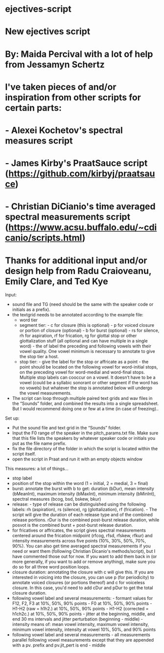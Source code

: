 # ejectives-script

# New ejectives script
#
# By: Maida Percival with a lot of help from Jessamyn Schertz
# I've taken pieces of and/or inspiration from other scripts for certain parts: 
#		- Alexei Kochetov's spectral measures script
#		- James Kirby's PraatSauce script (https://github.com/kirbyj/praatsauce)
#		- Christian DiCianio's time averaged spectral measurements script (https://www.acsu.buffalo.edu/~cdicanio/scripts.html)
# Thanks for additional input and/or design help from Radu Craioveanu, Emily Clare, and Ted Kye


Input: 
- sound file and TG (need should be the same with the speaker code or initials as a prefix). 
- the textgrid needs to be annotated according to the example file:
	- word tier
	- segment tier: 
			- c for closure (this is optional)
			- p for voiced closure or portion of closure (optional)
			- b for burst (optional)
			- rs for silence, rh for aspiration, rf for frication, rg for glottal stop or other glottalization stuff (all optional and can have multiple in a single word)
			- the of label the preceding and following vowels with their vowel quality. One vowel minimum is necessary to annotate to give the stop tier a host.
	- stop tier:
			- give the label for the stop or affricate as a point
			- the point should be located on the following vowel for word-initial stops, on the preceding vowel for word-medial and word-final stops. Multiple stop labels can cooccur on a vowel. It doesn’t have to be a vowel (could be a syllabic sonorant or other segment if the word has no vowels) but whatever the stop is annotated below will undergo the vowel measurements.
- The script can loop through multiple paired text grids and wav files in the “Sounds” folder, and combined the results into a single spreadsheet. But I would recommend doing one or few at a time (in case of freezing)..

Set up:
- Put the sound file and text grid in the “Sounds” folder.
- Input the F0 range of the speaker in the pitch_params.txt file. Make sure that this file lists the speakers by whatever speaker code or initials you put as the file name prefix.
- fix the file directory of the folder in which the script is located within the script itself.
- open the script in Praat and run it with an empty objects window


This measures: a lot of things... 
 - stop label
 - position of the stop within the word (1 = initial, 2 = medial, 3 = final)
 - burst: annotate the burst with b to get: duration (bDur), mean intensity (bMeanInt), maximum intensity (bMaxInt), minimum intensity (bMinInt), spectral measures (bcog, bsd, bskew, bkur)
 - release:
 		- type of release can be distinguished using the following labels: rh (aspiration), rs (silence), rg (glottalization), rf (frication).
		- The script will give the duration of each release type and of the combined release portions. rDur is the combined post-burst release duration, while posvot is the combined burst + post-burst release duration.
 - for fricatives or affricates, the script gives spectral measurements centered around the frication midpoint (rfcog, rfsd, rfskew, rfkur) and intensity measurements across five points (10%, 30%, 50%, 70%, 90%). You can also get time averaged spectral measurements if you need or want them (following Christian Dicanio's methods/script), but I have commented those out for now. If you want to add them back in (or more generally, if you want to add or remove anything), make sure you do so for all three word position loops.
 - closure duration: annotating the closure with c will give this. If you are interested in voicing into the closure, you can use p (for periodicity) to annotate voiced closures (or portions thereof) and c for voiceless closure. In this case, you'd need to add cDur and pDur to get the total closure duration.
 - following vowel label and several measurements:
		- formant values for F12, F2, F3 at 10%, 50%, 90% points
		- F0 at 10%, 50%, 90% points
		- H1-H2 (raw = h1h2.) at 10%, 50%, 90% points
		- H1-H2 (corrected = h1ch2c.) at 10%, 50%, 90% points
		- jitter at the beginning, middle, and end 30 ms intervals and jitter perturbation (beginning - middle)
		- intensity means of: mean vowel intensity, maximum vowel intensity, minimum vowel intensity, intensity at vowel 10%, 50%, and 90% points
 - following vowel label and several measurements
		- all measurements parallel following vowel measurements except that they are appended with a pv. prefix and pv.jit_pert is end - middle
